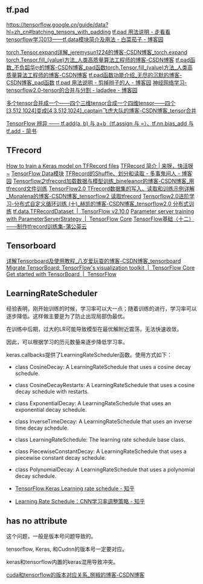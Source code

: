 
## tf.pad

https://tensorflow.google.cn/guide/data?hl=zh_cn#batching_tensors_with_padding
[tf.pad 用法说明 - 走看看](http://t.zoukankan.com/happy-sir-p-11637824.html)
[tensorflow学习013——tf.data模块简介及用法 - 白菜茄子 - 博客园](https://www.cnblogs.com/sunjianzhao/p/15581295.html)

[torch.Tensor.expand详解_jeremysun1224的博客-CSDN博客_torch.expand](https://blog.csdn.net/Kobe2113751293/article/details/108188309)
[torch.Tensor.fill_(value)方法_人类高质量算法工程师的博客-CSDN博客](https://blog.csdn.net/qq_35037684/article/details/113769542)
[tf.pad函数_不负韶华ღ的博客-CSDN博客_pad函数](https://blog.csdn.net/weixin_49346755/article/details/124885072)[torch.Tensor.fill_(value)方法_人类高质量算法工程师的博客-CSDN博客](https://blog.csdn.net/qq_35037684/article/details/113769542)
[tf.pad函数功能介绍_无尽的沉默的博客-CSDN博客_pad函数](https://blog.csdn.net/hgnuxc_1993/article/details/117263248)
[tf.pad 用法说明 - 剪掉辫子的人 - 博客园](https://www.cnblogs.com/happy-sir/p/11637824.html)
[神经网络学习-tensorflow2.0-tensor的合并与分割 - ladadee - 博客园](https://www.cnblogs.com/ladade/p/13798924.html)

[多个tensor合并成一个——四个三维tensor合成一个四维tensor——四个[3,512,1024]变成[4,3,512,1024]_captain飞虎大队的博客-CSDN博客_tensor合并](https://blog.csdn.net/weixin_41529093/article/details/120224788)

[TensorFlow 辨异 —— tf.add(a, b) 与 a+b（tf.assign 与 =）、tf.nn.bias_add 与 tf.add - 简书](https://www.jianshu.com/p/a016d3dde1a6)


## TFrecord


[How to train a Keras model on TFRecord files](https://keras.io/examples/keras_recipes/tfrecord/#define-loading-methods)
[TFRecord 简介 | 来呀，快活呀~](https://xmfbit.github.io/2020/04/03/tfrecord-introduction/)
[TensorFlow Data模块](https://www.bbsmax.com/A/q4zVY06GdK/)
[TFRecord的Shuffle、划分和读取 - 多事鬼间人 - 博客园](https://www.cnblogs.com/yc0806/p/16526114.html)
[Tensorflow之tfrecord加载数据与模型训练_bineleanor的博客-CSDN博客_用tfrecord文件训练](https://blog.csdn.net/z2536083458/article/details/96769254)
[TensorFlow2.0 TFrecord数据集的写入、读取和训练示例详解_Monalena的博客-CSDN博客_tensorflow2 读取tfrecord](https://blog.csdn.net/sweetwind1996/article/details/103361915/)
[Tensorflow2.0进阶学习-分布式自定义循环训练 (十)_赫凯的博客-CSDN博客_tensorflow2.0 分布式训练](https://blog.csdn.net/u010095372/article/details/124569877)
[tf.data.TFRecordDataset  |  TensorFlow v2.10.0](https://tensorflow.google.cn/api_docs/python/tf/compat/v1/TFRecordReader)
[Parameter server training with ParameterServerStrategy  |  TensorFlow Core](https://tensorflow.google.cn/tutorials/distribute/parameter_server_training)
[TensorFlow基础（十二）——制作tfrecord训练集-蒲公英云](https://www.dandelioncloud.cn/article/details/1471333779586506753)


## Tensorboard

[详解Tensorboard及使用教程_八岁爱玩耍的博客-CSDN博客_tensorboard](https://blog.csdn.net/weixin_53598445/article/details/121301078)
[Migrate TensorBoard: TensorFlow's visualization toolkit  |  TensorFlow Core](https://tensorflow.google.cn/guide/migrate/tensorboard)
[Get started with TensorBoard  |  TensorFlow](https://tensorflow.google.cn/tensorboard/get_started)



## LearningRateScheduler

经验表明，刚开始训练的时候，学习率可以大一点；随着训练的进行，学习率可以逐步降低。这样做主要是为了防止出现局部伪最优。

在训练中后期，过大的LR可能导致模型在最优解附近震荡，无法快速收敛。

因此，可以根据学习的历元数量来逐步降低学习率。

keras.callbacks提供了LearningRateScheduler函数。使用方式如下：

- class CosineDecay: A LearningRateSchedule that uses a cosine decay schedule.
- class CosineDecayRestarts: A LearningRateSchedule that uses a cosine decay schedule with restarts.
- class ExponentialDecay: A LearningRateSchedule that uses an exponential decay schedule.
- class InverseTimeDecay: A LearningRateSchedule that uses an inverse time decay schedule.
- class LearningRateSchedule: The learning rate schedule base class.
- class PiecewiseConstantDecay: A LearningRateSchedule that uses a piecewise constant decay schedule.
- class PolynomialDecay: A LearningRateSchedule that uses a polynomial decay schedule.

- [TensorFlow.Keras Learning rate schedule - 知乎](https://zhuanlan.zhihu.com/p/416446400)
- [Learning Rate Schedule：CNN学习率调整策略 - 知乎](https://zhuanlan.zhihu.com/p/410971793)

## has no attribute

这个问题，一般是版本号问题导致的。

tensorflow, Keras, 和Cudnn的版本号一定要对应。

keras和tensorflow内置的keras混用导致冲突。

[cuda和tensorflow的版本对应关系\_捌椒的博客-CSDN博客](https://blog.csdn.net/qq_40926887/article/details/123900382)


